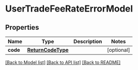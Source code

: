 # UserTradeFeeRateErrorModel

## Properties
Name | Type | Description | Notes
------------ | ------------- | ------------- | -------------
**code** | [**ReturnCodeType**](ReturnCodeType.md) |  | [optional] 

[[Back to Model list]](../README.md#documentation-for-models) [[Back to API list]](../README.md#documentation-for-api-endpoints) [[Back to README]](../README.md)

